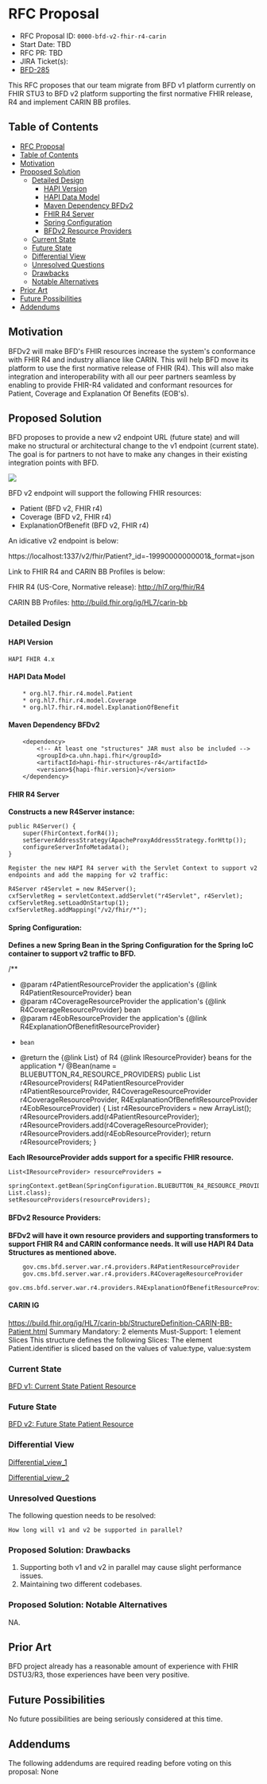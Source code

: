 # RFC Proposal

[RFC Proposal]: #rfc-proposal

* RFC Proposal ID: `0000-bfd-v2-fhir-r4-carin`
* Start Date: TBD
* RFC PR: TBD
* JIRA Ticket(s):
* [BFD-285](https://jira.cms.gov/browse/BFD-285)


This RFC proposes that our team migrate from BFD v1 platform currently on FHIR STU3 to BFD v2 platform supporting the first normative FHIR release, R4 and implement CARIN BB profiles.

## Table of Contents
[Table of Contents]: #table-of-contents

* [RFC Proposal](#rfc-proposal)
* [Table of Contents](#table-of-contents)
* [Motivation](#motivation)
* [Proposed Solution](#proposed-solution)
	* [Detailed Design](#detailed-design)
		* [HAPI Version](#hapi-version)
		* [HAPI Data Model](#hapi-data-model)
		* [Maven Dependency BFDv2](#maven-dependency-bfdv2)
		* [FHIR R4 Server](#fhir-r4-server)
		* [Spring Configuration](#spring-configuration)
		* [BFDv2 Resource Providers](#bfdv2-resource-providers)
	* [Current State](#current-state)
	* [Future State](#future-state)
	* [Differential View](#differential-view)
	* [Unresolved Questions](#unresolved-questions)
	* [Drawbacks](#proposed-solution-drawbacks)
	* [Notable Alternatives](#proposed-solution-notable-alternatives)
* [Prior Art](#prior-art)
* [Future Possibilities](#future-possibilities)
* [Addendums](#addendums)


## Motivation
[Motivation]: #motivation

BFDv2 will make BFD's FHIR resources increase the system's conformance with FHIR R4 and industry alliance like CARIN.
This will help BFD move its platform to use the first normative release of FHIR (R4). This will also make integration and 
interoperability with all our peer partners seamless by enabling to provide FHIR-R4 validated and conformant resources
for Patient, Coverage and Explanation Of Benefits (EOB's).


## Proposed Solution
[Proposed Solution]: #proposed-solution

BFD proposes to provide a new v2 endpoint URL (future state) and will make no structural or architectural change to the v1 endpoint (current state). The goal is for partners to not have to make any changes in their existing integration points with BFD.

![](./BFDv1_v2.PNG)

BFD v2 endpoint will support the following FHIR resources:  

* Patient (BFD v2, FHIR r4)
* Coverage (BFD v2, FHIR r4)
* ExplanationOfBenefit (BFD v2, FHIR r4)

An idicative v2 endpoint is below:  

https://localhost:1337/v2/fhir/Patient?_id=-19990000000001&_format=json

Link to FHIR R4 and CARIN BB Profiles is below:  

FHIR R4 (US-Core, Normative release):
http://hl7.org/fhir/R4


CARIN BB Profiles:
http://build.fhir.org/ig/HL7/carin-bb

### Detailed Design

[Detailed Design]: #detailed-design

#### HAPI Version 
[HAPI Version]: #hapi-version


	HAPI FHIR 4.x

#### HAPI Data Model 
[HAPI Data Model]: #hapi-data-model 


		* org.hl7.fhir.r4.model.Patient
		* org.hl7.fhir.r4.model.Coverage
		* org.hl7.fhir.r4.model.ExplanationOfBenefit

#### Maven Dependency BFDv2
[Maven Dependency BFDv2]: #maven-dependency-bfdv2


		<dependency>
			<!-- At least one "structures" JAR must also be included -->
			<groupId>ca.uhn.hapi.fhir</groupId>
			<artifactId>hapi-fhir-structures-r4</artifactId>
			<version>${hapi-fhir.version}</version>
		</dependency>

#### FHIR R4 Server
[FHIR R4 Server]: #fhir-r4-server		


**Constructs a new R4Server instance:**
	
	public R4Server() {
		super(FhirContext.forR4());
		setServerAddressStrategy(ApacheProxyAddressStrategy.forHttp());
		configureServerInfoMetadata();
	}

	Register the new HAPI R4 server with the Servlet Context to support v2 endpoints and add the mapping for v2 traffic:

    R4Server r4Servlet = new R4Server();
    cxfServletReg = servletContext.addServlet("r4Servlet", r4Servlet);
    cxfServletReg.setLoadOnStartup(1);
    cxfServletReg.addMapping("/v2/fhir/*");

#### Spring Configuration:
[Spring Configuration]: #spring-configuration	


**Defines a new Spring Bean in the Spring Configuration for the Spring IoC container to support v2 traffic to BFD.**

 /**
   * @param r4PatientResourceProvider the application's {@link R4PatientResourceProvider} bean
   * @param r4CoverageResourceProvider the application's {@link R4CoverageResourceProvider} bean
   * @param r4EobResourceProvider the application's {@link R4ExplanationOfBenefitResourceProvider}
   *     bean
   * @return the {@link List} of R4 {@link IResourceProvider} beans for the application
   */
  @Bean(name = BLUEBUTTON_R4_RESOURCE_PROVIDERS)
  public List<IResourceProvider> r4ResourceProviders(
      R4PatientResourceProvider r4PatientResourceProvider,
      R4CoverageResourceProvider r4CoverageResourceProvider,
      R4ExplanationOfBenefitResourceProvider r4EobResourceProvider) {
    List<IResourceProvider> r4ResourceProviders = new ArrayList<IResourceProvider>();
    r4ResourceProviders.add(r4PatientResourceProvider);
    r4ResourceProviders.add(r4CoverageResourceProvider);
    r4ResourceProviders.add(r4EobResourceProvider);
    return r4ResourceProviders;
  }
  
**Each IResourceProvider adds support for a specific FHIR resource.**
  
    List<IResourceProvider> resourceProviders =
        springContext.getBean(SpringConfiguration.BLUEBUTTON_R4_RESOURCE_PROVIDERS, List.class);
    setResourceProviders(resourceProviders);

#### BFDv2 Resource Providers:
[BFDv2 Resource Providers]: #bfdv2-resource-providers


**BFDv2 will have it own resource providers and supporting transformers to support FHIR R4 and CARIN conformance needs. It will use HAPI R4 Data Structures as mentioned above.**

		gov.cms.bfd.server.war.r4.providers.R4PatientResourceProvider
		gov.cms.bfd.server.war.r4.providers.R4CoverageResourceProvider
		gov.cms.bfd.server.war.r4.providers.R4ExplanationOfBenefitResourceProvider
		


#### CARIN IG

https://build.fhir.org/ig/HL7/carin-bb/StructureDefinition-CARIN-BB-Patient.html
Summary
Mandatory: 2 elements
Must-Support: 1 element
Slices
This structure defines the following Slices:
The element Patient.identifier is sliced based on the values of value:type, value:system

### Current State
[Current State]: #current-state

[BFD v1: Current State Patient Resource](./BFD_v1_Patient-Current_State.txt)

### Future State
[Future State]: #future-state

[BFD v2: Future State Patient Resource](./BFD_v2_Patient-Future_State.txt)

### Differential View
[Differential View]: #differential-view

[Differential_view_1](./Differential_view_1.PNG)

[Differential_view_2](./Differential_view_2.PNG)


### Unresolved Questions
[Unresolved Questions]: #unresolved-questions


The following question needs to be resolved:

	How long will v1 and v2 be supported in parallel?
 		

### Proposed Solution: Drawbacks
[Proposed Solution: Drawbacks]: #proposed-solution-drawbacks

1. Supporting both v1 and v2 in parallel may cause slight performance issues.  
2. Maintaining two different codebases.   


### Proposed Solution: Notable Alternatives
[Proposed Solution: Notable Alternatives]: #proposed-solution-notable-alternatives


NA.

## Prior Art
[Prior Art]: #prior-art

BFD project already has a reasonable amount of experience with FHIR DSTU3/R3, those experiences have been very positive.


## Future Possibilities
[Future Possibilities]: #future-possibilities

No future possibilities are being seriously considered at this time.


## Addendums
[Addendums]: #addendums

The following addendums are required reading before voting on this proposal: None


